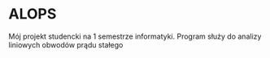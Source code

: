 # ALOPS
Mój projekt studencki na 1 semestrze informatyki. Program służy do analizy liniowych obwodów prądu stałego
